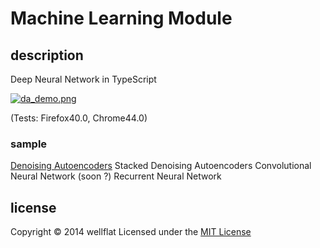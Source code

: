 # Machine Learning Module

## description

Deep Neural Network in TypeScript

[![da_demo.png](http://rest-term.com/labs/repos/images/da_demo.png)](http://rest-term.com/labs/html5/da/)

(Tests: Firefox40.0, Chrome44.0)

### sample
[Denoising Autoencoders][DenoisingAutoencoders]
Stacked Denoising Autoencoders
Convolutional Neural Network (soon ?)
Recurrent Neural Network

license
----------
Copyright &copy; 2014 wellflat Licensed under the [MIT License][MIT]

[DenoisingAutoencoders]: http://rest-term.com/labs/html5/da/
[MIT]: http://www.opensource.org/licenses/mit-license.php
